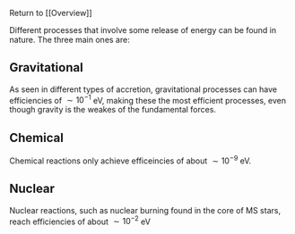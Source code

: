 Return to [[Overview]]

Different processes that involve some release of energy can be found in nature. The three main ones are:

## Gravitational
As seen in different types of accretion, gravitational processes can have efficiencies of $\sim 10^{-1}$ eV, making these the most efficient processes, even though gravity is the weakes of the fundamental forces.

## Chemical 
Chemical reactions only achieve efficeincies of about $\sim 10^{-9}$ eV.

## Nuclear 
Nuclear reactions, such as nuclear burning found in the core of MS stars, reach efficiencies of about $\sim 10^{-2}$ eV